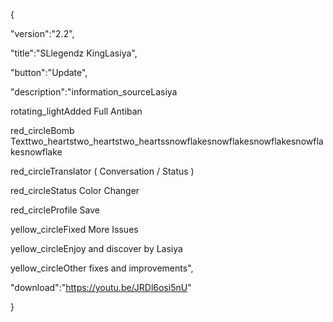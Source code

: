 {

"version":"2.2",

"title":"SLlegendz KingLasiya",

"button":"Update",

"description":"information_sourceLasiya

rotating_lightAdded Full Antiban

red_circleBomb Texttwo_heartstwo_heartstwo_heartssnowflakesnowflakesnowflakesnowflakesnowflake

red_circleTranslator ( Conversation / Status )

red_circleStatus Color Changer

red_circleProfile Save

yellow_circleFixed More Issues

yellow_circleEnjoy and discover by Lasiya

yellow_circleOther fixes and improvements",

"download":"https://youtu.be/JRDl6osi5nU"

}
